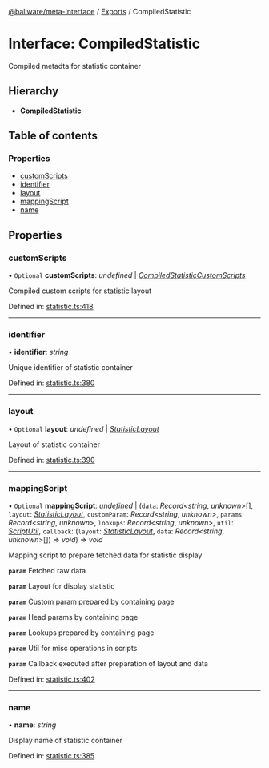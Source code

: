[@ballware/meta-interface](../README.md) / [Exports](../modules.md) / CompiledStatistic

# Interface: CompiledStatistic

Compiled metadta for statistic container

## Hierarchy

* **CompiledStatistic**

## Table of contents

### Properties

- [customScripts](compiledstatistic.md#customscripts)
- [identifier](compiledstatistic.md#identifier)
- [layout](compiledstatistic.md#layout)
- [mappingScript](compiledstatistic.md#mappingscript)
- [name](compiledstatistic.md#name)

## Properties

### customScripts

• `Optional` **customScripts**: *undefined* \| [*CompiledStatisticCustomScripts*](compiledstatisticcustomscripts.md)

Compiled custom scripts for statistic layout

Defined in: [statistic.ts:418](https://github.com/frankball/ballware-meta-interface/blob/08dd5e4/src/statistic.ts#L418)

___

### identifier

• **identifier**: *string*

Unique identifier of statistic container

Defined in: [statistic.ts:380](https://github.com/frankball/ballware-meta-interface/blob/08dd5e4/src/statistic.ts#L380)

___

### layout

• `Optional` **layout**: *undefined* \| [*StatisticLayout*](statisticlayout.md)

Layout of statistic container

Defined in: [statistic.ts:390](https://github.com/frankball/ballware-meta-interface/blob/08dd5e4/src/statistic.ts#L390)

___

### mappingScript

• `Optional` **mappingScript**: *undefined* \| (`data`: *Record*<*string*, *unknown*\>[], `layout`: [*StatisticLayout*](statisticlayout.md), `customParam`: *Record*<*string*, *unknown*\>, `params`: *Record*<*string*, *unknown*\>, `lookups`: *Record*<*string*, *unknown*\>, `util`: [*ScriptUtil*](scriptutil.md), `callback`: (`layout`: [*StatisticLayout*](statisticlayout.md), `data`: *Record*<*string*, *unknown*\>[]) => *void*) => *void*

Mapping script to prepare fetched data for statistic display

**`param`** Fetched raw data

**`param`** Layout for display statistic

**`param`** Custom param prepared by containing page

**`param`** Head params by containing page

**`param`** Lookups prepared by containing page

**`param`** Util for misc operations in scripts

**`param`** Callback executed after preparation of layout and data

Defined in: [statistic.ts:402](https://github.com/frankball/ballware-meta-interface/blob/08dd5e4/src/statistic.ts#L402)

___

### name

• **name**: *string*

Display name of statistic container

Defined in: [statistic.ts:385](https://github.com/frankball/ballware-meta-interface/blob/08dd5e4/src/statistic.ts#L385)
